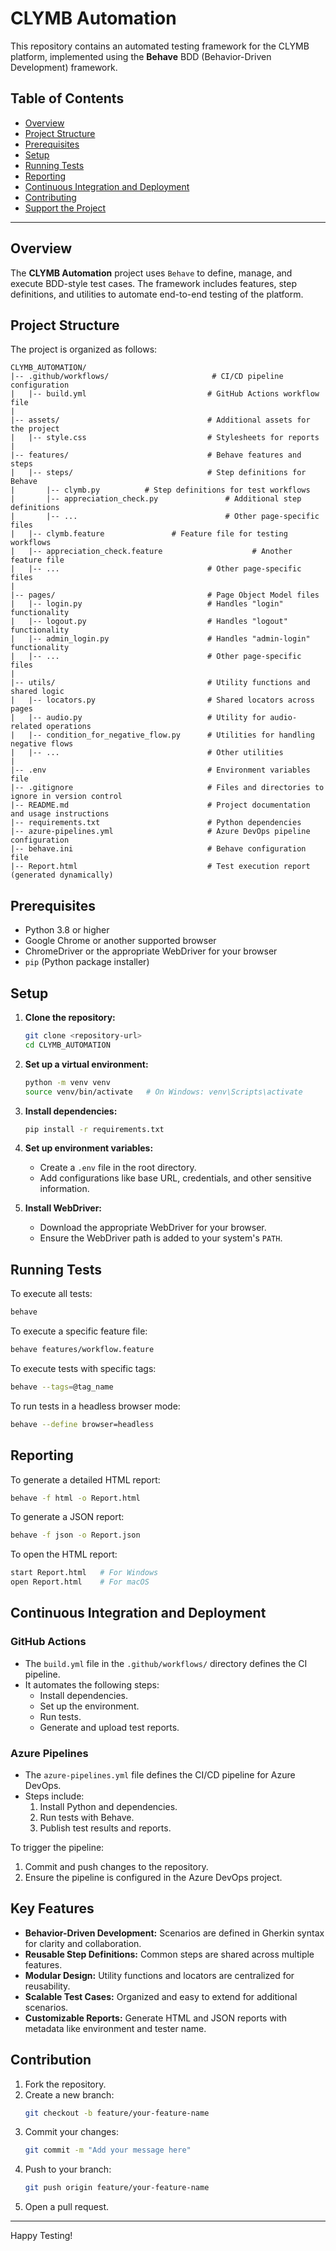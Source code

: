 ﻿# CLYMB Automation

This repository contains an automated testing framework for the CLYMB platform, implemented using the **Behave** BDD (Behavior-Driven Development) framework.

## Table of Contents

- [Overview](#overview)
- [Project Structure](#project-structure)
- [Prerequisites](#prerequisites)
- [Setup](#setup)
- [Running Tests](#running-tests)
- [Reporting](#reporting)
- [Continuous Integration and Deployment](#continuous-integration-and-deployment)
- [Contributing](#contributing)
- [Support the Project](#support-the-project)

---

## Overview

The **CLYMB Automation** project uses `Behave` to define, manage, and execute BDD-style test cases. The framework includes features, step definitions, and utilities to automate end-to-end testing of the platform.

## Project Structure

The project is organized as follows:

```
CLYMB_AUTOMATION/
|-- .github/workflows/                       # CI/CD pipeline configuration
|   |-- build.yml                           # GitHub Actions workflow file
|
|-- assets/                                 # Additional assets for the project
|   |-- style.css                           # Stylesheets for reports
|
|-- features/                               # Behave features and steps
|   |-- steps/                              # Step definitions for Behave
|       |-- clymb.py          # Step definitions for test workflows
|       |-- appreciation_check.py               # Additional step definitions
|       |-- ...                                 # Other page-specific files
|   |-- clymb.feature               # Feature file for testing workflows
|   |-- appreciation_check.feature                    # Another feature file
|   |-- ...                                 # Other page-specific files
|
|-- pages/                                  # Page Object Model files
|   |-- login.py                            # Handles "login" functionality
|   |-- logout.py                           # Handles "logout" functionality
|   |-- admin_login.py                      # Handles "admin-login" functionality
|   |-- ...                                 # Other page-specific files
|
|-- utils/                                  # Utility functions and shared logic
|   |-- locators.py                         # Shared locators across pages
|   |-- audio.py                            # Utility for audio-related operations
|   |-- condition_for_negative_flow.py      # Utilities for handling negative flows
|   |-- ...                                 # Other utilities
|
|-- .env                                    # Environment variables file
|-- .gitignore                              # Files and directories to ignore in version control
|-- README.md                               # Project documentation and usage instructions
|-- requirements.txt                        # Python dependencies
|-- azure-pipelines.yml                     # Azure DevOps pipeline configuration
|-- behave.ini                              # Behave configuration file
|-- Report.html                             # Test execution report (generated dynamically)
```

## Prerequisites

- Python 3.8 or higher
- Google Chrome or another supported browser
- ChromeDriver or the appropriate WebDriver for your browser
- `pip` (Python package installer)

## Setup

1. **Clone the repository:**
   ```bash
   git clone <repository-url>
   cd CLYMB_AUTOMATION
   ```

2. **Set up a virtual environment:**
   ```bash
   python -m venv venv
   source venv/bin/activate   # On Windows: venv\Scripts\activate
   ```

3. **Install dependencies:**
   ```bash
   pip install -r requirements.txt
   ```

4. **Set up environment variables:**
   - Create a `.env` file in the root directory.
   - Add configurations like base URL, credentials, and other sensitive information.

5. **Install WebDriver:**
   - Download the appropriate WebDriver for your browser.
   - Ensure the WebDriver path is added to your system's `PATH`.

## Running Tests

To execute all tests:
```bash
behave
```

To execute a specific feature file:
```bash
behave features/workflow.feature
```

To execute tests with specific tags:
```bash
behave --tags=@tag_name
```

To run tests in a headless browser mode:
```bash
behave --define browser=headless
```

## Reporting

To generate a detailed HTML report:
```bash
behave -f html -o Report.html
```

To generate a JSON report:
```bash
behave -f json -o Report.json
```

To open the HTML report:
```bash
start Report.html   # For Windows
open Report.html    # For macOS
```

## Continuous Integration and Deployment

### GitHub Actions

- The `build.yml` file in the `.github/workflows/` directory defines the CI pipeline.
- It automates the following steps:
  - Install dependencies.
  - Set up the environment.
  - Run tests.
  - Generate and upload test reports.

### Azure Pipelines

- The `azure-pipelines.yml` file defines the CI/CD pipeline for Azure DevOps.
- Steps include:
  1. Install Python and dependencies.
  2. Run tests with Behave.
  3. Publish test results and reports.

To trigger the pipeline:
1. Commit and push changes to the repository.
2. Ensure the pipeline is configured in the Azure DevOps project.

## Key Features

- **Behavior-Driven Development:** Scenarios are defined in Gherkin syntax for clarity and collaboration.
- **Reusable Step Definitions:** Common steps are shared across multiple features.
- **Modular Design:** Utility functions and locators are centralized for reusability.
- **Scalable Test Cases:** Organized and easy to extend for additional scenarios.
- **Customizable Reports:** Generate HTML and JSON reports with metadata like environment and tester name.

## Contribution

1. Fork the repository.
2. Create a new branch:
   ```bash
   git checkout -b feature/your-feature-name
   ```
3. Commit your changes:
   ```bash
   git commit -m "Add your message here"
   ```
4. Push to your branch:
   ```bash
   git push origin feature/your-feature-name
   ```
5. Open a pull request.

---

Happy Testing!

